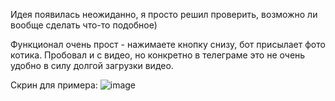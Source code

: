 Идея появилась неожиданно, я просто решил проверить, возможно ли вообще сделать что-то подобное)

Функционал очень прост - нажимаете кнопку снизу, бот присылает фото котика. Пробовал и с видео, но конкретно в телеграме это не очень удобно в силу долгой загрузки видео.

Скрин для примера:
![image](https://github.com/user-attachments/assets/08f71990-a365-4363-ad3c-aaf85bf254db)
